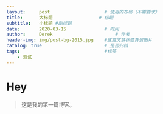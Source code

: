 ```yaml
---
layout:     post   				    # 使用的布局（不需要改）
title:      大标题 				# 标题 
subtitle:   小标题 #副标题
date:       2020-03-15 				# 时间
author:     Derek 						# 作者
header-img: img/post-bg-2015.jpg 	#这篇文章标题背景图片
catalog: true 						# 是否归档
tags:								#标签
    - 测试
---
```


# Hey
>这是我的第一篇博客。
